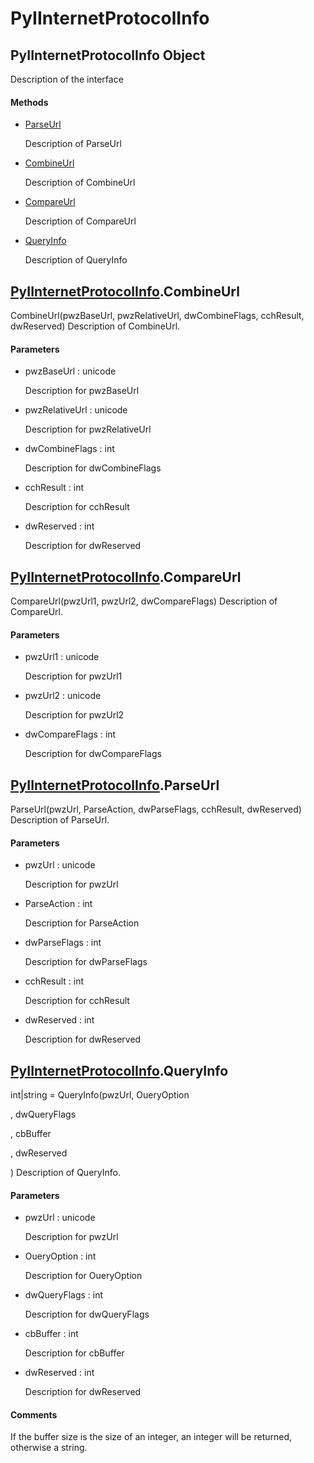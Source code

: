 # PyIInternetProtocolInfo


## PyIInternetProtocolInfo Object

Description of the interface

#### Methods

  - [ParseUrl](PyIInternetProtocolInfo.md#pyiinternetprotocolinfoparseurl)

    Description of ParseUrl&nbsp;

  - [CombineUrl](PyIInternetProtocolInfo.md#pyiinternetprotocolinfocombineurl)

    Description of CombineUrl&nbsp;

  - [CompareUrl](PyIInternetProtocolInfo.md#pyiinternetprotocolinfocompareurl)

    Description of CompareUrl&nbsp;

  - [QueryInfo](PyIInternetProtocolInfo.md#pyiinternetprotocolinfoqueryinfo)

    Description of QueryInfo&nbsp;


## [PyIInternetProtocolInfo](PyIInternetProtocolInfo.md#pyiinternetprotocolinfo)\.CombineUrl

CombineUrl\(pwzBaseUrl, pwzRelativeUrl, dwCombineFlags, cchResult, dwReserved\)
Description of CombineUrl\.

#### Parameters

  - pwzBaseUrl : unicode

    Description for pwzBaseUrl

  - pwzRelativeUrl : unicode

    Description for pwzRelativeUrl

  - dwCombineFlags : int

    Description for dwCombineFlags

  - cchResult : int

    Description for cchResult

  - dwReserved : int

    Description for dwReserved


## [PyIInternetProtocolInfo](PyIInternetProtocolInfo.md#pyiinternetprotocolinfo)\.CompareUrl

CompareUrl\(pwzUrl1, pwzUrl2, dwCompareFlags\)
Description of CompareUrl\.

#### Parameters

  - pwzUrl1 : unicode

    Description for pwzUrl1

  - pwzUrl2 : unicode

    Description for pwzUrl2

  - dwCompareFlags : int

    Description for dwCompareFlags


## [PyIInternetProtocolInfo](PyIInternetProtocolInfo.md#pyiinternetprotocolinfo)\.ParseUrl

ParseUrl\(pwzUrl, ParseAction, dwParseFlags, cchResult, dwReserved\)
Description of ParseUrl\.

#### Parameters

  - pwzUrl : unicode

    Description for pwzUrl

  - ParseAction : int

    Description for ParseAction

  - dwParseFlags : int

    Description for dwParseFlags

  - cchResult : int

    Description for cchResult

  - dwReserved : int

    Description for dwReserved


## [PyIInternetProtocolInfo](PyIInternetProtocolInfo.md#pyiinternetprotocolinfo)\.QueryInfo

int|string = QueryInfo\(pwzUrl, OueryOption

, dwQueryFlags

, cbBuffer

, dwReserved

\)
Description of QueryInfo\.

#### Parameters

  - pwzUrl : unicode

    Description for pwzUrl

  - OueryOption : int

    Description for OueryOption

  - dwQueryFlags : int

    Description for dwQueryFlags

  - cbBuffer : int

    Description for cbBuffer

  - dwReserved : int

    Description for dwReserved

#### Comments

If the buffer size is the size of an integer, an integer will be returned, otherwise a string\.